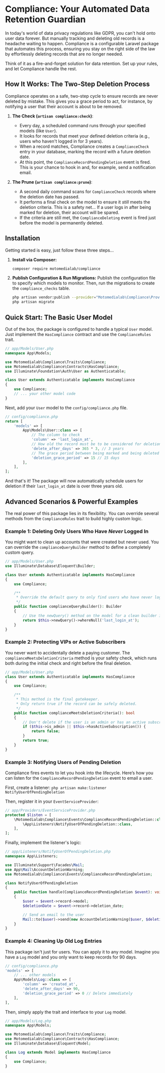 # Compliance: Your Automated Data Retention Guardian

In today's world of data privacy regulations like GDPR, you can't hold onto user data forever. But manually
tracking and deleting old records is a headache waiting to happen. Compliance is a configurable
Laravel package that automates this process, ensuring you stay on the right side of the law by
effortlessly deleting records that are no longer needed.

Think of it as a fire-and-forget solution for data retention. Set up your rules, and let Compliance handle the rest.

## How It Works: The Two-Step Deletion Process

Compliance operates on a safe, two-step cycle to ensure records are never deleted by mistake.
This gives you a grace period to act, for instance, by notifying a user that their account is about to be removed.

1.  **The Check (`artisan compliance:check`)**:
    * Every day, a scheduled command runs through your specified models (like `User`).
    * It looks for records that meet your defined deletion criteria (e.g., users who haven't logged in for 3 years).
    * When a record matches, Compliance creates a `ComplianceCheck` entry in your database, marking the record with a future deletion date.
    * At this point, the `ComplianceRecordPendingDeletion` event is fired. This is your chance to hook in and, for example, send a notification email.

2.  **The Prune (`artisan compliance:prune`)**:
    * A second daily command scans for `ComplianceCheck` records where the deletion date has passed.
    * It performs a final check on the model to ensure it *still* meets the deletion criteria. This is a safety net... If a user logs in after being marked for deletion, their account will be spared.
    * If the criteria are still met, the `ComplianceDeleting` event is fired just before the model is permanently deleted.

## Installation

Getting started is easy, just follow these three steps...

1.  **Install via Composer:**
    ```bash
    composer require motomedialab/compliance
    ```

2.  **Publish Configuration & Run Migrations:**
    Publish the configuration file to specify which models to monitor. Then, run the migrations to create the `compliance_checks` table.
    ```bash
    php artisan vendor:publish --provider="Motomedialab\Compliance\Providers\ComplianceServiceProvider" --tag="config"
    php artisan migrate
    ```

## Quick Start: The Basic User Model

Out of the box, the package is configured to handle a typical `User` model. Just implement the `HasCompliance` contract and use the `ComplianceRules` trait.

```php
// app/Models/User.php
namespace App\Models;

use Motomedialab\Compliance\Traits\Compliance;
use Motomedialab\Compliance\Contracts\HasCompliance;
use Illuminate\Foundation\Auth\User as Authenticatable;

class User extends Authenticatable implements HasCompliance
{
    use Compliance;
    // ... your other model code
}
```

Next, add your `User` model to the `config/compliance.php` file.

```php
// config/compliance.php
return [
    'models' => [
        App\Models\User::class => [
            // The column to check
            'column' => 'last_login_at',
            // How old the record must be to be considered for deletion
            'delete_after_days' => 365 * 3, // 3 years
            // The grace period between being marked and being deleted
            'deletion_grace_period' => 15 // 15 days
        ],
    ],
];
```

And that's it! The package will now automatically schedule users for deletion if their `last_login_at` date is over three years old.

## Advanced Scenarios & Powerful Examples

The real power of this package lies in its flexibility. You can override several methods from the `ComplianceRules` trait to build highly custom logic.

### Example 1: Deleting Only Users Who Have *Never* Logged In

You might want to clean up accounts that were created but never used. You can override the `complianceQueryBuilder` method to define a completely custom query.

```php
// app/Models/User.php
use Illuminate\Database\Eloquent\Builder;

class User extends Authenticatable implements HasCompliance
{
    use Compliance;

    /**
     * Override the default query to only find users who have never logged in.
     */
    public function complianceQueryBuilder(): Builder
    {
        // Use the newQuery() method on the model for a clean builder instance.
        return $this->newQuery()->whereNull('last_login_at');
    }
}
```

### Example 2: Protecting VIPs or Active Subscribers

You never want to accidentally delete a paying customer. The `complianceMeetsDeletionCriteria` method is your
safety check, which runs both during the initial check and right before the final deletion.

```php
// app/Models/User.php
class User extends Authenticatable implements HasCompliance
{
    use Compliance;

    /**
     * This method is the final gatekeeper.
     * Only return true if the record can be safely deleted.
     */
    public function complianceMeetsDeletionCriteria(): bool
    {
        // Don't delete if the user is an admin or has an active subscription.
        if ($this->is_admin || $this->hasActiveSubscription()) {
            return false;
        }
        return true;
    }
}
```

### Example 3: Notifying Users of Pending Deletion

Compliance fires events to let you hook into the lifecycle. Here’s how you can listen for the `ComplianceRecordPendingDeletion` event to email a user.

First, create a listener:
`php artisan make:listener NotifyUserOfPendingDeletion`

Then, register it in your `EventServiceProvider`:

```php
// app/Providers/EventServiceProvider.php
protected $listen = [
    \Motomedialab\Compliance\Events\ComplianceRecordPendingDeletion::class => [
        \App\Listeners\NotifyUserOfPendingDeletion::class,
    ],
];
```

Finally, implement the listener's logic:

```php
// app/Listeners/NotifyUserOfPendingDeletion.php
namespace App\Listeners;

use Illuminate\Support\Facades\Mail;
use App\Mail\AccountDeletionWarning;
use Motomedialab\Compliance\Events\ComplianceRecordPendingDeletion;

class NotifyUserOfPendingDeletion
{
    public function handle(ComplianceRecordPendingDeletion $event): void
    {
        $user = $event->record->model;
        $deletionDate = $event->record->deletion_date;

        // Send an email to the user
        Mail::to($user)->send(new AccountDeletionWarning($user, $deletionDate));
    }
}
```

### Example 4: Cleaning Up Old Log Entries

This package isn't just for users. You can apply it to any model. Imagine you have a `Log` model and you only want to keep records for 90 days.

```php
// config/compliance.php
'models' => [
    // ... other models
    App\Models\Log::class => [
        'column' => 'created_at',
        'delete_after_days' => 90,
        'deletion_grace_period' => 0 // Delete immediately
    ],
],
```

Then, simply apply the trait and interface to your `Log` model.

```php
// app/Models/Log.php
namespace App\Models;

use Motomedialab\Compliance\Traits\Compliance;
use Motomedialab\Compliance\Contracts\HasCompliance;
use Illuminate\Database\Eloquent\Model;

class Log extends Model implements HasCompliance
{
    use Compliance;
}
```
